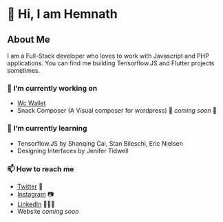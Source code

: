 # 👋 Hi, I am Hemnath

## About Me
I am a Full-Stack developer who loves to work with Javascript and PHP applications. You can find me building Tensorflow.JS and Flutter projects sometimes.

### 🔭 I’m currently working on
- [Wc Wallet](https://github.com/hemnathmouli/WC-Wallet)
- Snack Composer (A Visual composer for wordpress) 🚀 *coming soon* 🚀

### 🌱 I’m currently learning
- Tensorflow.JS by Shanqing Cai, Stan Bileschi, Eric Nielsen
- Designing Interfaces by Jenifer Tidwell

### 📫 How to reach me
- [Twitter](https://twitter.com/hemnathmouli) 🐤
- [Instagram](https://instagram.com/hemmycodes) 📷
- [LinkedIn](https://linkedin.com/in/hemnathmouli) 💼👨‍💻
- Website *coming soon*

<!--
**hemnathmouli/hemnathmouli** is a ✨ _special_ ✨ repository because its `README.md` (this file) appears on your GitHub profile.

Here are some ideas to get you started:

-  ...
- 🌱 I’m currently learning ...
- 👯 I’m looking to collaborate on ...
- 🤔 I’m looking for help with ...
- 💬 Ask me about ...
- 📫 How to reach me: ...
- 😄 Pronouns: ...
- ⚡ Fun fact: ...
-->

